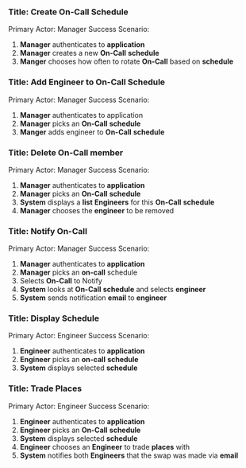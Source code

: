 ### Title: Create On-Call Schedule
Primary Actor: Manager
Success Scenario:
1. **Manager** authenticates to **application**
1. **Manager** creates a new **On-Call** **schedule**
1. **Manger** chooses how often to rotate **On-Call** based on **schedule**

### Title: Add Engineer to On-Call Schedule
Primary Actor: Manager
Success Scenario:
1. **Manager** authenticates to application
10. **Manager** picks an **On-Call** **schedule** 
11. **Manger** adds engineer to **On-Call** **schedule**

### Title: Delete On-Call member
Primary Actor: Manager
Success Scenario:
1. **Manager** authenticates to **application**
10. **Manager** picks an **On-Call** **schedule**
13. **System** displays a **list** **Engineers** for this **On-Call** **schedule**
14. **Manager** chooses the **engineer** to be removed

### Title: Notify On-Call
Primary Actor: Manager
Success Scenario:
1. **Manager** authenticates to **application**
2. **Manager** picks an **on-call** schedule
3. Selects **On-Call** to Notify
4. **System** looks at **On-Call** **schedule** and selects **engineer**
5. **System** sends notification **email** to **engineer**

### Title: Display Schedule
Primary Actor: Engineer
Success Scenario:
1. **Engineer** authenticates to **application**
2. **Engineer** picks an **on-call** **schedule**
3. **System** displays selected **schedule**

### Title: Trade Places
Primary Actor: Engineer
Success Scenario:
1. **Engineer** authenticates to **application**
2. **Engineer** picks an **On-Call** **schedule**
3. **System** displays selected **schedule**
4. **Engineer** chooses an **Engineer** to trade **places** with
5. **System** notifies both **Engineers** that the swap was made via **email**
  
<!--stackedit_data:
eyJoaXN0b3J5IjpbMTA1NjA2MzMwNSwtMTU2ODgyNjE2NiwxMT
kzMDcyNzRdfQ==
-->